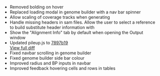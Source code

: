 * Removed bolding on hover
* Replaced loading modal in genome builder with a nav bar spinner
* Allow scaling of coverage tracks when generating
* Handle missing headers in sam files. Allow the user to select a reference to build substitute header information with
* Show the "Alignment Info" tab by default when opening the Output window
* Updated pileup.js to [7897b19](https://github.com/chgibb/pileup.js/tree/7897b19847399e0224100154f78722a65f8565a2)  
[View full diff](https://github.com/chgibb/PHAT/compare/0.5.0-beta.6...0.7.0-beta.1) 
* Fixed navbar scrolling in genome builder
* Fixed genome builder side bar colour
* Improved radius and BP inputs in navbar
* Improved feedback hovering cells and rows in tables